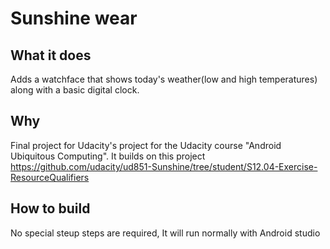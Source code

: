 Sunshine wear
============

What it does
-----------
Adds a watchface that shows today's weather(low and high temperatures) along with a basic digital clock.

Why
---
Final project for Udacity's project for the Udacity course "Android Ubiquitous Computing". It builds on this project https://github.com/udacity/ud851-Sunshine/tree/student/S12.04-Exercise-ResourceQualifiers

How to build
------------
No special steup steps are required, It will run normally with Android studio

